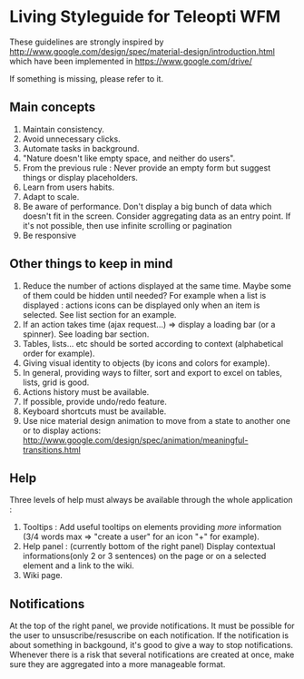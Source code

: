 Living Styleguide for Teleopti WFM
=================

These guidelines are strongly inspired by http://www.google.com/design/spec/material-design/introduction.html
which have been implemented in https://www.google.com/drive/

If something is missing, please refer to it.


Main concepts
---

1. Maintain consistency.
2. Avoid unnecessary clicks.
3. Automate tasks in background. 
4. "Nature doesn't like empty space, and neither do users". 
6. From the previous rule : Never provide an empty form but suggest things or display placeholders.
7. Learn from users habits.
8. Adapt to scale.
9. Be aware of performance. Don't display a big bunch of data which doesn't fit in the screen. Consider aggregating data as an entry point. If it's not possible, then use infinite scrolling or pagination
10. Be responsive


Other things to keep in mind
---

1. Reduce the number of actions displayed at the same time. Maybe some of them could be hidden until needed?
For example when a list is displayed : actions icons can be displayed only when an item is selected. See list section for an example.
2. If an action takes time (ajax request...) => display a loading bar (or a spinner). See loading bar section.
3. Tables, lists... etc should be sorted according to context (alphabetical order for example).
4. Giving visual identity to objects (by icons and colors for example).
5. In general, providing ways to filter, sort and export to excel on tables, lists, grid is good.
6. Actions history must be available.
7. If possible, provide undo/redo feature.
8. Keyboard shortcuts must be available.
9. Use nice material design animation to move from a state to another one or to display actions: http://www.google.com/design/spec/animation/meaningful-transitions.html

Help
---

Three levels of help must always be available through the whole application :
1. Tooltips : Add useful tooltips on elements providing *more* information (3/4 words max => "create a user" for an icon "+" for example).
2. Help panel : (currently bottom of the right panel) Display contextual informations(only 2 or 3 sentences) on the page or on a selected element and a link to the wiki.
3. Wiki page.

Notifications 
---

At the top of the right panel, we provide notifications. It must be possible for the user to unsuscribe/resuscribe on each notification.
If the notification is about something in backgound, it's good to give a way to stop notifications. Whenever there is a risk that several notifications are created at once, make sure they are aggregated into a more manageable format.

